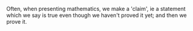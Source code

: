 Often, when presenting mathematics, we make a 'claim', ie a statement
which we say is true even though we haven't proved it yet; and then we
prove it.
